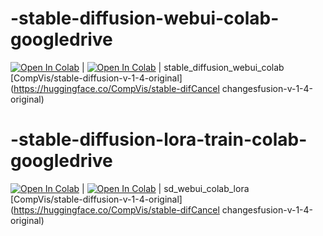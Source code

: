 # -stable-diffusion-webui-colab-googledrive
[![Open In Colab](https://colab.research.google.com/assets/colab-badge.svg)](https://colab.research.google.com/github/PaiPai121/stable-diffusion-webui-colab-googledrive/blob/main/sd_webui_colab_googledrive.ipynb) | [![Open In Colab](https://colab.research.google.com/assets/colab-badge.svg)](https://colab.research.google.com/github/PaiPai121/stable-diffusion-webui-colab-googledrive/blob/main/sd_webui_colab_googledrive.ipynb) | stable_diffusion_webui_colab <br /> [CompVis/stable-diffusion-v-1-4-original](https://huggingface.co/CompVis/stable-difCancel changesfusion-v-1-4-original)


# -stable-diffusion-lora-train-colab-googledrive
[![Open In Colab](https://colab.research.google.com/assets/colab-badge.svg)](https://colab.research.google.com/github/PaiPai121/stable-diffusion-webui-colab-googledrive/blob/main/sd_webui_colab_lora.ipynb) | [![Open In Colab](https://colab.research.google.com/assets/colab-badge.svg)](https://colab.research.google.com/github/PaiPai121/stable-diffusion-webui-colab-googledrive/blob/main/sd_webui_colab_lora.ipynb) | sd_webui_colab_lora <br /> [CompVis/stable-diffusion-v-1-4-original](https://huggingface.co/CompVis/stable-difCancel changesfusion-v-1-4-original)
